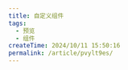 ```yaml
---
title: 自定义组件
tags:
  - 预览
  - 组件
createTime: 2024/10/11 15:50:16
permalink: /article/pvylt9es/
---
```


<CustomComponent />
